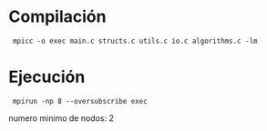 # Compilación

` mpicc -o exec main.c structs.c utils.c io.c algorithms.c -lm`

# Ejecución

` mpirun -np 8 --oversubscribe exec`

numero minimo de nodos: 2
